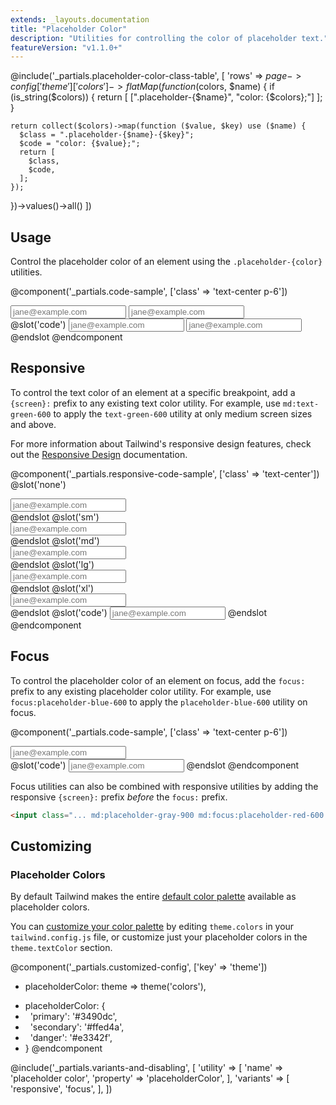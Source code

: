 ```yaml
---
extends: _layouts.documentation
title: "Placeholder Color"
description: "Utilities for controlling the color of placeholder text."
featureVersion: "v1.1.0+"
---
```


@include('_partials.placeholder-color-class-table', [
  'rows' => $page->config['theme']['colors']->flatMap(function ($colors, $name) {
    if (is_string($colors)) {
      return [
        [".placeholder-{$name}", "color: {$colors};"]
      ];
    }

    return collect($colors)->map(function ($value, $key) use ($name) {
      $class = ".placeholder-{$name}-{$key}";
      $code = "color: {$value};";
      return [
        $class,
        $code,
      ];
    });
  })->values()->all()
])

## Usage

Control the placeholder color of an element using the `.placeholder-{color}` utilities.

@component('_partials.code-sample', ['class' => 'text-center p-6'])
<div class="max-w-xs">
  <input class="block appearance-none placeholder-gray-500 border rounded w-full py-2 px-3 text-gray-700 leading-tight focus:outline-none focus:shadow-outline" placeholder="jane@example.com">
  <input class="mt-4 block appearance-none placeholder-red-300 border border-red-400 rounded w-full py-2 px-3 text-gray-700 leading-tight focus:outline-none focus:shadow-outline" placeholder="jane@example.com">
</div>
@slot('code')
<input class="placeholder-gray-500 border" placeholder="jane@example.com">
<input class="placeholder-red-300 border border-red-400" placeholder="jane@example.com">
@endslot
@endcomponent

## Responsive

To control the text color of an element at a specific breakpoint, add a `{screen}:` prefix to any existing text color utility. For example, use `md:text-green-600` to apply the `text-green-600` utility at only medium screen sizes and above.

For more information about Tailwind's responsive design features, check out the [Responsive Design](/docs/responsive-design) documentation.

@component('_partials.responsive-code-sample', ['class' => 'text-center'])
@slot('none')
<div class="max-w-xs mx-auto">
  <input class="block appearance-none placeholder-gray-500 border rounded w-full py-2 px-3 text-gray-700 leading-tight focus:outline-none focus:shadow-outline" placeholder="jane@example.com">
</div>
@endslot
@slot('sm')
<div class="max-w-xs mx-auto">
  <input class="block appearance-none placeholder-red-400 border rounded w-full py-2 px-3 text-gray-700 leading-tight focus:outline-none focus:shadow-outline" placeholder="jane@example.com">
</div>
@endslot
@slot('md')
<div class="max-w-xs mx-auto">
  <input class="block appearance-none placeholder-blue-400 border rounded w-full py-2 px-3 text-gray-700 leading-tight focus:outline-none focus:shadow-outline" placeholder="jane@example.com">
</div>
@endslot
@slot('lg')
<div class="max-w-xs mx-auto">
  <input class="block appearance-none placeholder-green-400 border rounded w-full py-2 px-3 text-gray-700 leading-tight focus:outline-none focus:shadow-outline" placeholder="jane@example.com">
</div>
@endslot
@slot('xl')
<div class="max-w-xs mx-auto">
  <input class="block appearance-none placeholder-orange-400 border rounded w-full py-2 px-3 text-gray-700 leading-tight focus:outline-none focus:shadow-outline" placeholder="jane@example.com">
</div>
@endslot
@slot('code')
<input class="none:placeholder-gray-500 sm:placeholder-red-400 md:placeholder-blue-400 lg:placeholder-green-400 xl:placeholder-orange-400 " placeholder="jane@example.com">
@endslot
@endcomponent

## Focus

To control the placeholder color of an element on focus, add the `focus:` prefix to any existing placeholder color utility. For example, use `focus:placeholder-blue-600` to apply the `placeholder-blue-600` utility on focus.

@component('_partials.code-sample', ['class' => 'text-center p-6'])
<div class="max-w-xs mx-auto">
  <input class="block appearance-none bg-gray-200 placeholder-gray-600 border border-transparent focus:border-gray-300 focus:bg-white focus:placeholder-gray-500 rounded w-full py-2 px-3 text-gray-700 leading-tight focus:outline-none" placeholder="jane@example.com">
</div>
@slot('code')
<input class="placeholder-gray-600 focus:placeholder-gray-500 ..." placeholder="jane@example.com">
@endslot
@endcomponent

Focus utilities can also be combined with responsive utilities by adding the responsive `{screen}:` prefix *before* the `focus:` prefix.

```html
<input class="... md:placeholder-gray-900 md:focus:placeholder-red-600 ...">
```

## Customizing

### Placeholder Colors

By default Tailwind makes the entire [default color palette](/docs/customizing-colors#default-color-palette) available as placeholder colors.

You can [customize your color palette](/docs/colors#customizing) by editing `theme.colors` in your `tailwind.config.js` file, or customize just your placeholder colors in the `theme.textColor` section.

@component('_partials.customized-config', ['key' => 'theme'])
- placeholderColor: theme => theme('colors'),
+ placeholderColor: {
+ &nbsp;&nbsp;'primary': '#3490dc',
+ &nbsp;&nbsp;'secondary': '#ffed4a',
+ &nbsp;&nbsp;'danger': '#e3342f',
+ }
@endcomponent

@include('_partials.variants-and-disabling', [
    'utility' => [
        'name' => 'placeholder color',
        'property' => 'placeholderColor',
    ],
    'variants' => [
        'responsive',
        'focus',
    ],
])
